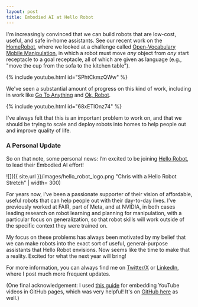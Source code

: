 ```yaml
---
layout: post
title: Embodied AI at Hello Robot
---
```


I'm increasingly convinced that we can build robots that are low-cost, useful, and safe in-home assistants. See our recent work on the [HomeRobot](https://github.com/facebookresearch/home-robot), where we looked at a challenge called [Open-Vocabulary Mobile Manipulation](https://ovmm.github.io/), in which a robot must move *any* object from *any* start receptacle to a goal receptacle, all of which are given as language (e.g., "move the cup from the sofa to the kitchen table").


{% include youtube.html id="SPhtCkmzQWw" %}  

We've seen a substantial amount of progress on this kind of work, including in work like [Go To Anything](https://theophilegervet.github.io/projects/goat/) and [Ok, Robot](https://ok-robot.github.io/).

{% include youtube.html id="68xETlOnz74" %}

I've always felt that this is an important problem to work on, and that we should be trying to scale and deploy robots into homes to help people out and improve quality of life.

### A Personal Update

So on that note, some personal news: I’m excited to be joining [Hello Robot](https://hello-robot.com/), to lead their Embodied AI effort!


![]({{ site.url }}/images/hello_robot_logo.png "Chris with a Hello Robot Stretch" | width= 300)

For years now, I’ve been a passionate supporter of their vision of affordable, useful robots that can help people out with their day-to-day lives. I’ve previously worked at FAIR, part of Meta, and at NVIDIA, in both cases leading research on robot learning and planning for manipulation, with a particular focus on generalization, so that robot skills will work outside of the specific context they were trained on.

My focus on these problems has always been motivated by my belief that we can make robots into the exact sort of useful, general-purpose assistants that Hello Robot envisions. Now seems like the time to make that a reality. Excited for what the next year will bring!

For more information, you can always find me on [Twitter/X](https://twitter.com/chris_j_paxton) or [LinkedIn](https://www.linkedin.com/in/chris-paxton-41aba958/), where I post much more frequent updates.

(One final acknowledgement: I used [this guide](https://christianheilmann.com/2022/09/14/quick-tip-embedding-youtube-videos-in-github-pages/) for embedding YouTube videos in GitHub pages, which was very helpful! It's on [GitHub here](https://github.com/codepo8/youtube-embed) as well.)

